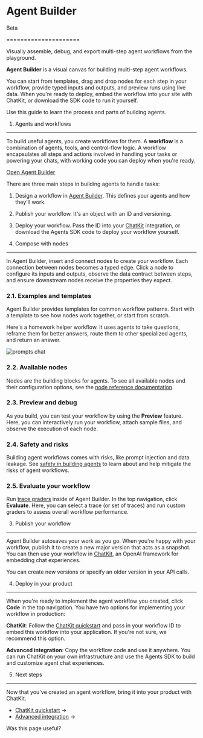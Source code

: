 # Agent Builder

Beta

=====================

Visually assemble, debug, and export multi-step agent workflows from the playground.

**Agent Builder** is a visual canvas for building multi-step agent workflows.

You can start from templates, drag and drop nodes for each step in your workflow, provide typed inputs and outputs, and preview runs using live data. When you're ready to deploy, embed the workflow into your site with ChatKit, or download the SDK code to run it yourself.

Use this guide to learn the process and parts of building agents.

1. Agents and workflows
--------------------

To build useful agents, you create workflows for them. A **workflow** is a combination of agents, tools, and control-flow logic. A workflow encapsulates all steps and actions involved in handling your tasks or powering your chats, with working code you can deploy when you're ready.

[Open Agent Builder](/agent-builder)  
  

There are three main steps in building agents to handle tasks:

1.  Design a workflow in [Agent Builder](/agent-builder). This defines your agents and how they'll work.
2.  Publish your workflow. It's an object with an ID and versioning.
3.  Deploy your workflow. Pass the ID into your [ChatKit](/docs/guides/chatkit) integration, or download the Agents SDK code to deploy your workflow yourself.

2. Compose with nodes
------------------

In Agent Builder, insert and connect nodes to create your workflow. Each connection between nodes becomes a typed edge. Click a node to configure its inputs and outputs, observe the data contract between steps, and ensure downstream nodes receive the properties they expect.

### 2.1. Examples and templates

Agent Builder provides templates for common workflow patterns. Start with a template to see how nodes work together, or start from scratch.

Here's a homework helper workflow. It uses agents to take questions, reframe them for better answers, route them to other specialized agents, and return an answer.

![prompts chat](https://cdn.openai.com/API/docs/images/homework-helper2.png)

### 2.2. Available nodes

Nodes are the building blocks for agents. To see all available nodes and their configuration options, see the [node reference documentation](/docs/guides/node-reference).

### 2.3. Preview and debug

As you build, you can test your workflow by using the **Preview** feature. Here, you can interactively run your workflow, attach sample files, and observe the execution of each node.

### 2.4. Safety and risks

Building agent workflows comes with risks, like prompt injection and data leakage. See [safety in building agents](/docs/guides/agent-builder-safety) to learn about and help mitigate the risks of agent workflows.

### 2.5. Evaluate your workflow

Run [trace graders](/docs/guides/trace-grading) inside of Agent Builder. In the top navigation, click **Evaluate**. Here, you can select a trace (or set of traces) and run custom graders to assess overall workflow performance.

3. Publish your workflow
---------------------

Agent Builder autosaves your work as you go. When you're happy with your workflow, publish it to create a new major version that acts as a snapshot. You can then use your workflow in [ChatKit](/docs/guides/chatkit), an OpenAI framework for embedding chat experiences.

You can create new versions or specify an older version in your API calls.

4. Deploy in your product
----------------------

When you're ready to implement the agent workflow you created, click **Code** in the top navigation. You have two options for implementing your workflow in production:

**ChatKit**: Follow the [ChatKit quickstart](/docs/guides/chatkit) and pass in your workflow ID to embed this workflow into your application. If you're not sure, we recommend this option.

**Advanced integration**: Copy the workflow code and use it anywhere. You can run ChatKit on your own infrastructure and use the Agents SDK to build and customize agent chat experiences.

5. Next steps
----------

Now that you've created an agent workflow, bring it into your product with ChatKit.

*   [ChatKit quickstart](/docs/guides/chatkit) →
*   [Advanced integration](/docs/guides/custom-chatkit) →

Was this page useful?